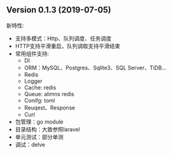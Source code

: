 ## Version 0.1.3 (2019-07-05)

新特性:
 - 支持多模式：Http、队列调度、任务调度
 - HTTP支持平滑重启，队列调取支持平滑结束
 - 常用组件支持:
    - DI
    - ORM：MySQL、Postgres、Sqlite3、SQL Server、TiDB...
    - Redis
    - Logger
    - Cache: redis
    - Queue: alimns redis
    - Conifg: toml
    - Reuqest、Response
    - Curl 
 - 包管理：go module
 - 目录结构：大致参照laravel 
 - 单元测试：部分单测
 - 调试：delve
